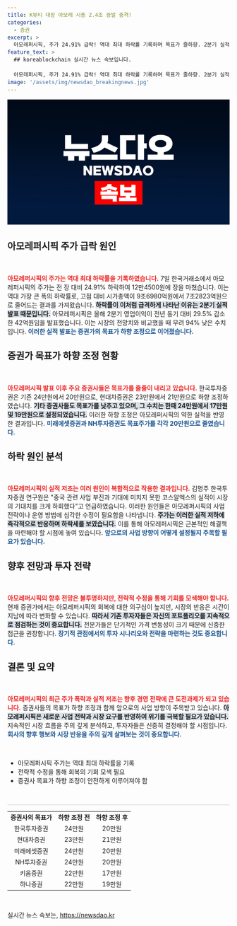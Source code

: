 ```yaml
---
title: K뷰티 대장 아모레 시총 2.4조 증발 충격!
categories:
  - 증권
excerpt: >
  아모레퍼시픽, 주가 24.91% 급락! 역대 최대 하락률 기록하며 목표가 줄하향. 2분기 실적 발표 후 증권가의 우려가 커지고 있습니다. 이 충격적인 변화의 배경은? 클릭하여 자세한 내용을 확인하세요!
feature_text: >
  ## koreablockchain 실시간 뉴스 속보입니다.

  아모레퍼시픽, 주가 24.91% 급락! 역대 최대 하락률 기록하며 목표가 줄하향. 2분기 실적 발표 후 증권가의 우려가 커지고 있습니다. 이 충격적인 변화의 배경은? 클릭하여 자세한 내용을 확인하세요!
image: '/assets/img/newsdao_breakingnews.jpg'
---
```


<p><img src="/assets/img/newsdao_breakingnews.jpg" alt="koreablockchain 속보" /></p>

<h2 data-ke-size="size26">아모레퍼시픽 주가 급락 원인</h2>

<p data-ke-size="size16">&nbsp;</p>  

<p><b><span style="color: #ee2323;">아모레퍼시픽의 주가는 역대 최대 하락률을 기록하였습니다.</span></b> 7일 한국거래소에서 아모레퍼시픽의 주가는 전 장 대비 24.91% 하락하여 12만4500원에 장을 마쳤습니다. 이는 역대 가장 큰 폭의 하락률로, 고점 대비 시가총액이 9조6980억원에서 7조2823억원으로 줄어드는 결과를 가져왔습니다. <b><span style="background-color: #21538527;">하락률이 이처럼 급격하게 나타난 이유는 2분기 실적 발표 때문입니다.</span></b>   아모레퍼시픽은 올해 2분기 영업이익이 전년 동기 대비 29.5% 감소한 42억원임을 발표했습니다. 이는 시장의 전망치와 비교했을 때 무려 94% 낮은 수치입니다. <b><span style="color: #1a5490;">이러한 실적 발표는 증권가의 목표가 하향 조정으로 이어졌습니다.</span></b>  </p>

<h2 data-ke-size="size26">증권가 목표가 하향 조정 현황</h2>

<p data-ke-size="size16">&nbsp;</p>  

<p><b><span style="color: #ee2323;">아모레퍼시픽 발표 이후 주요 증권사들은 목표가를 줄줄이 내리고 있습니다.</span></b> 한국투자증권은 기존 24만원에서 20만원으로, 현대차증권은 23만원에서 21만원으로 하향 조정하였습니다. <b><span style="background-color: #21538527;">기타 증권사들도 목표가를 낮추고 있으며, 그 수치는 한때 24만원에서 17만원 및 19만원으로 설정되었습니다.</span></b>  이러한 하향 조정은 아모레퍼시픽의 약한 실적을 반영한 결과입니다. <b><span style="color: #1a5490;">미래에셋증권과 NH투자증권도 목표주가를 각각 20만원으로 줄였습니다.</span></b>  </p>

<h2 data-ke-size="size26">하락 원인 분석</h2>

<p data-ke-size="size16">&nbsp;</p>  

<p><b><span style="color: #ee2323;">아모레퍼시픽의 실적 저조는 여러 원인이 복합적으로 작용한 결과입니다.</span></b> 김명주 한국투자증권 연구원은 "중국 관련 사업 부진과 기대에 미치지 못한 코스알엑스의 실적이 시장의 기대치를 크게 하회했다"고 언급하였습니다. 이러한 원인들은 아모레퍼시픽의 사업 전략이나 운영 방법에 심각한 수정이 필요함을 나타냅니다. <b><span style="background-color: #21538527;">주가는 이러한 실적 저하에 즉각적으로 반응하며 하락세를 보였습니다.</span></b>  이를 통해 아모레퍼시픽은 근본적인 해결책을 마련해야 할 시점에 놓여 있습니다. <b><span style="color: #1a5490;">앞으로의 사업 방향이 어떻게 설정될지 주목할 필요가 있습니다.</span></b>  </p>

<h2 data-ke-size="size26">향후 전망과 투자 전략</h2>

<p data-ke-size="size16">&nbsp;</p>  

<p><b><span style="color: #ee2323;">아모레퍼시픽의 향후 전망은 불투명하지만, 전략적 수정을 통해 기회를 모색해야 합니다.</span></b> 현재 증권가에서는 아모레퍼시픽의 회복에 대한 의구심이 높지만, 시장의 반응은 시간이 지남에 따라 변화할 수 있습니다. <b><span style="background-color: #21538527;">따라서 기존 투자자들은 자신의 포트폴리오를 지속적으로 점검하는 것이 중요합니다.</span></b>  전문가들은 단기적인 가격 변동성이 크기 때문에 신중한 접근을 권장합니다. <b><span style="color: #1a5490;">장기적 관점에서의 투자 시나리오와 전략을 마련하는 것도 중요합니다.</span></b>  </p>

<h2 data-ke-size="size26">결론 및 요약</h2>

<p data-ke-size="size16">&nbsp;</p>  

<p><b><span style="color: #ee2323;">아모레퍼시픽의 최근 주가 폭락과 실적 저조는 향후 경영 전략에 큰 도전과제가 되고 있습니다.</span></b> 증권사들의 목표가 하향 조정과 함께 앞으로의 사업 방향이 주목받고 있습니다. <b><span style="background-color: #21538527;">아모레퍼시픽은 새로운 사업 전략과 시장 요구를 반영하여 위기를 극복할 필요가 있습니다.</span></b>  지속적인 시장 흐름을 주의 깊게 분석하고, 투자자들은 신중히 결정해야 할 시점입니다. <b><span style="color: #1a5490;">회사의 향후 행보와 시장 반응을 주의 깊게 살펴보는 것이 중요합니다.</span></b>  </p>

<p data-ke-size="size16">&nbsp;</p>  

<ul>
    <li>아모레퍼시픽 주가는 역대 최대 하락률을 기록</li>
    <li>전략적 수정을 통해 회복의 기회 모색 필요</li>
    <li>증권사 목표가 하향 조정이 안전하게 이루어져야 함</li>
</ul>

<p data-ke-size="size16">&nbsp;</p>  

<hr style="height: 1px; border: none; background: #ccc;" />  

<table style="width: 100%; border-collapse: collapse;">  
    <tr>  
        <td style="text-align: center; height: 17px;"><b>증권사의 목표가</b></td>  
        <td style="text-align: center; height: 17px;"><b>하향 조정 전</b></td>  
        <td style="text-align: center; height: 17px;"><b>하향 조정 후</b></td>  
    </tr>  
    <tr>  
        <td style="text-align: center; height: 17px;">한국투자증권</td>  
        <td style="text-align: center; height: 17px;">24만원</td>  
        <td style="text-align: center; height: 17px;">20만원</td>  
    </tr>  
    <tr>  
        <td style="text-align: center; height: 17px;">현대차증권</td>  
        <td style="text-align: center; height: 17px;">23만원</td>  
        <td style="text-align: center; height: 17px;">21만원</td>  
    </tr>  
    <tr>  
        <td style="text-align: center; height: 17px;">미래에셋증권</td>  
        <td style="text-align: center; height: 17px;">24만원</td>  
        <td style="text-align: center; height: 17px;">20만원</td>  
    </tr>  
    <tr>  
        <td style="text-align: center; height: 17px;">NH투자증권</td>  
        <td style="text-align: center; height: 17px;">24만원</td>  
        <td style="text-align: center; height: 17px;">20만원</td>  
    </tr>  
    <tr>  
        <td style="text-align: center; height: 17px;">키움증권</td>  
        <td style="text-align: center; height: 17px;">22만원</td>  
        <td style="text-align: center; height: 17px;">17만원</td>  
    </tr>  
    <tr>  
        <td style="text-align: center; height: 17px;">하나증권</td>  
        <td style="text-align: center; height: 17px;">22만원</td>  
        <td style="text-align: center; height: 17px;">19만원</td>  
    </tr>  
</table>  

<p data-ke-size="size16">&nbsp;</p>
실시간 뉴스 속보는, <a href="https://newsdao.kr" rel="dofollow">https://newsdao.kr</a>


